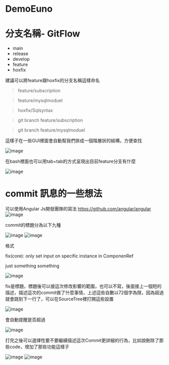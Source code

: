 # DemoEuno

# 分支名稱- GitFlow
+ main
+ release
+ develop
+ feature
+ hoxfix

建議可以將feature跟hoxfix的分支名稱這樣命名

> feature/subscription

> feature/mysqlmoduel

> hoxfix/Sqlsyntax


> git branch feature/subscription

> git branch feature/mysqlmoduel

這樣子在一些GUI裡面會自動幫我們排成一個階層狀的結構，方便查找

![image](https://user-images.githubusercontent.com/98711945/186551992-e9a27eba-4eba-4b31-be18-faf18b46ddad.png)

在bash裡面也可以用tab+tab的方式呈現出目前feature分支有什麼

![image](https://user-images.githubusercontent.com/98711945/186554915-e8f08f31-839d-4069-9f79-98e07dc3c88d.png)



# commit 訊息的一些想法
可以使用Angular Js開發團隊的寫法
https://github.com/angular/angular
![image](https://user-images.githubusercontent.com/98711945/186552672-75d56a92-9de8-426c-af23-bf7a5384d33c.png)

commit的標題分為以下九種

![image](https://user-images.githubusercontent.com/98711945/186552532-f7719c64-a48b-4923-bd91-3b3329166f50.png)
![image](https://user-images.githubusercontent.com/98711945/186555317-9d6e039d-8051-440b-aaef-bb5639f7d959.png)




格式

fix(core): only set input on specific instance in ComponenRef 

just something something


![image](https://user-images.githubusercontent.com/98711945/186553192-b414b621-53e4-46a7-8f09-5fe47ec92b06.png)

fix是標題，標題後可以接這次修改影響的範圍，也可以不寫，後面接上一個短的描述，描述這次的commit做了什麼事情，上述這些自數以72個字為限，因為超過就會跳到下一行了，可以在SourceTree裡打開這些設置

![image](https://user-images.githubusercontent.com/98711945/186553627-bd97ba78-b476-4d9b-98cd-2031a792407d.png)

會自動提醒是否超過

![image](https://user-images.githubusercontent.com/98711945/186553765-aa6f80aa-94e5-4342-a340-9ae706134ff3.png)


打完之後可以選擇性要不要繼續描述這次Commit更詳細的行為，比如說刪除了那些code，增加了那些功能這樣子

![image](https://user-images.githubusercontent.com/98711945/186553925-de763977-7e1f-41d4-b8c0-cfad875b8952.png)
![image](https://user-images.githubusercontent.com/98711945/186553965-d88c8ad6-ff50-4811-8f78-56562188dd6f.png)




